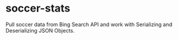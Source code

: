 # soccer-stats
Pull soccer data from Bing Search API and work with Serializing and Deserializing JSON Objects. 
